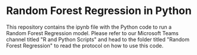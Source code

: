 # Random Forest Regression in Python

This repository contains the ipynb file with the Python code to run a Random Forest Regression model. Please refer to our Microsoft Teams channel titled "R and Python Scripts" and head to the folder titled "Random Forest Regression" to read the protocol on how to use this code.
